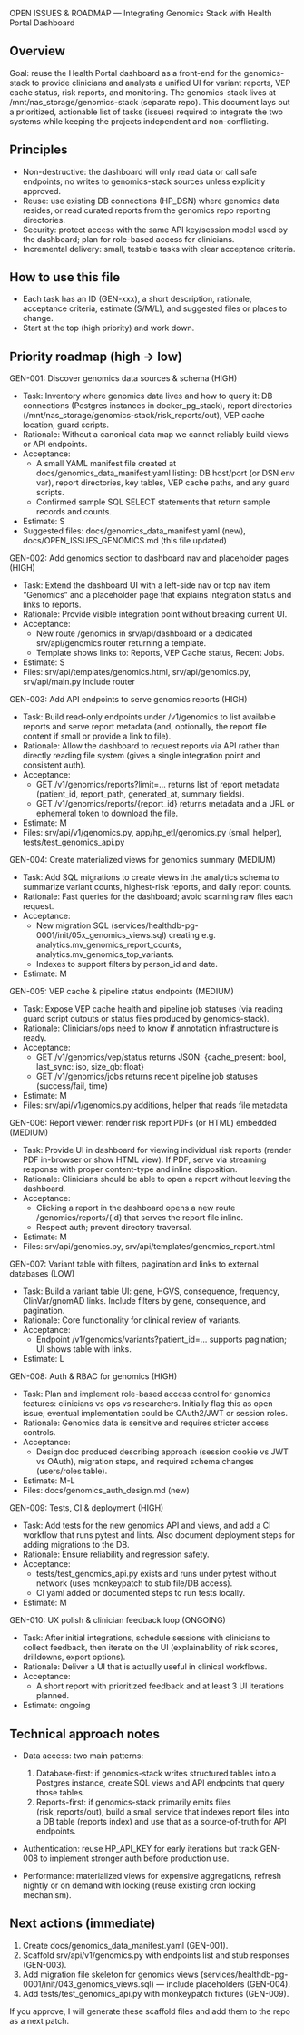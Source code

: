OPEN ISSUES & ROADMAP — Integrating Genomics Stack with Health Portal Dashboard

Overview
--------
Goal: reuse the Health Portal dashboard as a front-end for the genomics-stack to provide clinicians and analysts a unified UI for variant reports, VEP cache status, risk reports, and monitoring. The genomics-stack lives at /mnt/nas_storage/genomics-stack (separate repo). This document lays out a prioritized, actionable list of tasks (issues) required to integrate the two systems while keeping the projects independent and non-conflicting.

Principles
----------
- Non-destructive: the dashboard will only read data or call safe endpoints; no writes to genomics-stack sources unless explicitly approved.
- Reuse: use existing DB connections (HP_DSN) where genomics data resides, or read curated reports from the genomics repo reporting directories.
- Security: protect access with the same API key/session model used by the dashboard; plan for role-based access for clinicians.
- Incremental delivery: small, testable tasks with clear acceptance criteria.

How to use this file
--------------------
- Each task has an ID (GEN-xxx), a short description, rationale, acceptance criteria, estimate (S/M/L), and suggested files or places to change.
- Start at the top (high priority) and work down.

Priority roadmap (high → low)
------------------------------
GEN-001: Discover genomics data sources & schema (HIGH)
- Task: Inventory where genomics data lives and how to query it: DB connections (Postgres instances in docker_pg_stack), report directories (/mnt/nas_storage/genomics-stack/risk_reports/out), VEP cache location, guard scripts.
- Rationale: Without a canonical data map we cannot reliably build views or API endpoints.
- Acceptance:
  - A small YAML manifest file created at docs/genomics_data_manifest.yaml listing: DB host/port (or DSN env var), report directories, key tables, VEP cache paths, and any guard scripts.
  - Confirmed sample SQL SELECT statements that return sample records and counts.
- Estimate: S
- Suggested files: docs/genomics_data_manifest.yaml (new), docs/OPEN_ISSUES_GENOMICS.md (this file updated)

GEN-002: Add genomics section to dashboard nav and placeholder pages (HIGH)
- Task: Extend the dashboard UI with a left-side nav or top nav item “Genomics” and a placeholder page that explains integration status and links to reports.
- Rationale: Provide visible integration point without breaking current UI.
- Acceptance:
  - New route /genomics in srv/api/dashboard or a dedicated srv/api/genomics router returning a template.
  - Template shows links to: Reports, VEP Cache status, Recent Jobs.
- Estimate: S
- Files: srv/api/templates/genomics.html, srv/api/genomics.py, srv/api/main.py include router

GEN-003: Add API endpoints to serve genomics reports (HIGH)
- Task: Build read-only endpoints under /v1/genomics to list available reports and serve report metadata (and, optionally, the report file content if small or provide a link to file).
- Rationale: Allow the dashboard to request reports via API rather than directly reading file system (gives a single integration point and consistent auth).
- Acceptance:
  - GET /v1/genomics/reports?limit=... returns list of report metadata (patient_id, report_path, generated_at, summary fields).
  - GET /v1/genomics/reports/{report_id} returns metadata and a URL or ephemeral token to download the file.
- Estimate: M
- Files: srv/api/v1/genomics.py, app/hp_etl/genomics.py (small helper), tests/test_genomics_api.py

GEN-004: Create materialized views for genomics summary (MEDIUM)
- Task: Add SQL migrations to create views in the analytics schema to summarize variant counts, highest-risk reports, and daily report counts.
- Rationale: Fast queries for the dashboard; avoid scanning raw files each request.
- Acceptance:
  - New migration SQL (services/healthdb-pg-0001/init/05x_genomics_views.sql) creating e.g. analytics.mv_genomics_report_counts, analytics.mv_genomics_top_variants.
  - Indexes to support filters by person_id and date.
- Estimate: M

GEN-005: VEP cache & pipeline status endpoints (MEDIUM)
- Task: Expose VEP cache health and pipeline job statuses (via reading guard script outputs or status files produced by genomics-stack).
- Rationale: Clinicians/ops need to know if annotation infrastructure is ready.
- Acceptance:
  - GET /v1/genomics/vep/status returns JSON: {cache_present: bool, last_sync: iso, size_gb: float}
  - GET /v1/genomics/jobs returns recent pipeline job statuses (success/fail, time)
- Estimate: M
- Files: srv/api/v1/genomics.py additions, helper that reads file metadata

GEN-006: Report viewer: render risk report PDFs (or HTML) embedded (MEDIUM)
- Task: Provide UI in dashboard for viewing individual risk reports (render PDF in-browser or show HTML view). If PDF, serve via streaming response with proper content-type and inline disposition.
- Rationale: Clinicians should be able to open a report without leaving the dashboard.
- Acceptance:
  - Clicking a report in the dashboard opens a new route /genomics/reports/{id} that serves the report file inline.
  - Respect auth; prevent directory traversal.
- Estimate: M
- Files: srv/api/genomics.py, srv/api/templates/genomics_report.html

GEN-007: Variant table with filters, pagination and links to external databases (LOW)
- Task: Build a variant table UI: gene, HGVS, consequence, frequency, ClinVar/gnomAD links. Include filters by gene, consequence, and pagination.
- Rationale: Core functionality for clinical review of variants.
- Acceptance:
  - Endpoint /v1/genomics/variants?patient_id=... supports pagination; UI shows table with links.
- Estimate: L

GEN-008: Auth & RBAC for genomics (HIGH)
- Task: Plan and implement role-based access control for genomics features: clinicians vs ops vs researchers. Initially flag this as open issue; eventual implementation could be OAuth2/JWT or session roles.
- Rationale: Genomics data is sensitive and requires stricter access controls.
- Acceptance:
  - Design doc produced describing approach (session cookie vs JWT vs OAuth), migration steps, and required schema changes (users/roles table).
- Estimate: M-L
- Files: docs/genomics_auth_design.md (new)

GEN-009: Tests, CI & deployment (HIGH)
- Task: Add tests for the new genomics API and views, and add a CI workflow that runs pytest and lints. Also document deployment steps for adding migrations to the DB.
- Rationale: Ensure reliability and regression safety.
- Acceptance:
  - tests/test_genomics_api.py exists and runs under pytest without network (uses monkeypatch to stub file/DB access).
  - CI yaml added or documented steps to run tests locally.
- Estimate: M

GEN-010: UX polish & clinician feedback loop (ONGOING)
- Task: After initial integrations, schedule sessions with clinicians to collect feedback, then iterate on the UI (explainability of risk scores, drilldowns, export options).
- Rationale: Deliver a UI that is actually useful in clinical workflows.
- Acceptance:
  - A short report with prioritized feedback and at least 3 UI iterations planned.
- Estimate: ongoing

Technical approach notes
-------------------------
- Data access: two main patterns:
  1. Database-first: if genomics-stack writes structured tables into a Postgres instance, create SQL views and API endpoints that query those tables.
  2. Reports-first: if genomics-stack primarily emits files (risk_reports/out), build a small service that indexes report files into a DB table (reports index) and use that as a source-of-truth for API endpoints.

- Authentication: reuse HP_API_KEY for early iterations but track GEN-008 to implement stronger auth before production use.

- Performance: materialized views for expensive aggregations, refresh nightly or on demand with locking (reuse existing cron locking mechanism).

Next actions (immediate)
------------------------
1. Create docs/genomics_data_manifest.yaml (GEN-001).
2. Scaffold srv/api/v1/genomics.py with endpoints list and stub responses (GEN-003).
3. Add migration file skeleton for genomics views (services/healthdb-pg-0001/init/043_genomics_views.sql) — include placeholders (GEN-004).
4. Add tests/test_genomics_api.py with monkeypatch fixtures (GEN-009).

If you approve, I will generate these scaffold files and add them to the repo as a next patch.
